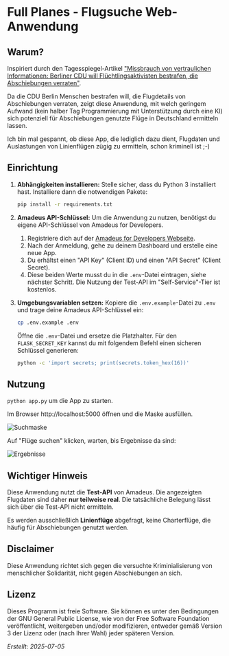 # Full Planes - Flugsuche Web-Anwendung

## Warum?

Inspiriert durch den Tagesspiegel-Artikel ["Missbrauch von vertraulichen Informationen: Berliner CDU will Flüchtlingsaktivisten bestrafen, die Abschiebungen verraten"](
https://www.tagesspiegel.de/berlin/missbrauch-von-vertraulichen-informationen-berliner-cdu-will-fluchtlingsaktivisten-bestrafen-die-abschiebungen-verraten-13973525.html).

Da die CDU Berlin Menschen bestrafen will, die Flugdetails von Abschiebungen verraten, zeigt diese Anwendung, mit welch geringem Aufwand (kein halber Tag Programmierung mit Unterstützung durch eine KI) sich potenziell für Abschiebungen genutzte Flüge in Deutschland ermitteln lassen. 

Ich bin mal gespannt, ob diese App, die lediglich dazu dient, Flugdaten und Auslastungen von Linienflügen zügig zu ermitteln, schon kriminell ist ;-)

## Einrichtung

1.  **Abhängigkeiten installieren:**
    Stelle sicher, dass du Python 3 installiert hast. Installiere dann die notwendigen Pakete:
    ```bash
    pip install -r requirements.txt
    ```

2.  **Amadeus API-Schlüssel:**
    Um die Anwendung zu nutzen, benötigst du eigene API-Schlüssel von Amadeus for Developers.
    1.  Registriere dich auf der [Amadeus for Developers Webseite](https://developers.amadeus.com/register).
    2.  Nach der Anmeldung, gehe zu deinem Dashboard und erstelle eine neue App.
    3.  Du erhältst einen "API Key" (Client ID) und einen "API Secret" (Client Secret).
    4.  Diese beiden Werte musst du in die `.env`-Datei eintragen, siehe nächster Schritt.
    Die Nutzung der Test-API im "Self-Service"-Tier ist kostenlos.

3.  **Umgebungsvariablen setzen:**
    Kopiere die `.env.example`-Datei zu `.env` und trage deine Amadeus API-Schlüssel ein:
    ```bash
    cp .env.example .env
    ```
    Öffne die `.env`-Datei und ersetze die Platzhalter. Für den `FLASK_SECRET_KEY` kannst du mit folgendem Befehl einen sicheren Schlüssel generieren:
    ```bash
    python -c 'import secrets; print(secrets.token_hex(16))'
    ```

## Nutzung

`python app.py` um die App zu starten.

Im Browser http://localhost:5000 öffnen und die Maske ausfüllen.

![Suchmaske](https://github.com/user-attachments/assets/6b5f0685-5d18-4bbd-9e73-3e39833bb486)

Auf "Flüge suchen" klicken, warten, bis Ergebnisse da sind:

![Ergebnisse](https://github.com/user-attachments/assets/c7760b71-c583-4d2c-b83c-63776f41bbf7)

## Wichtiger Hinweis

Diese Anwendung nutzt die **Test-API** von Amadeus. Die angezeigten Flugdaten sind daher **nur teilweise real**. Die tatsächliche Belegung lässt sich über die Test-API nicht ermitteln.

Es werden ausschließlich **Linienflüge** abgefragt, keine Charterflüge, die häufig für Abschiebungen genutzt werden.

## Disclaimer

Diese Anwendung richtet sich gegen die versuchte Kriminialisierung von menschlicher Solidarität, nicht gegen Abschiebungen an sich.

## Lizenz

Dieses Programm ist freie Software. Sie können es unter den Bedingungen der GNU General Public License, wie von der Free Software Foundation veröffentlicht, weitergeben und/oder modifizieren, entweder gemäß Version 3 der Lizenz oder (nach Ihrer Wahl) jeder späteren Version.

*Erstellt: 2025-07-05*
